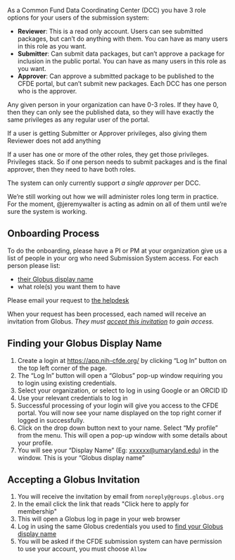 As a Common Fund Data Coordinating Center (DCC) you have 3 role options for your users of the submission system:
- **Reviewer**: This is a read only account. Users can see submitted packages, but can’t do anything with them. You can have as many users in this role as you want.
- **Submitter**: Can submit data packages, but can’t approve a package for inclusion in the public portal. You can have as many users in this role as you want.
- **Approver**: Can approve a submitted package to be published to the CFDE portal, but can’t submit new packages. Each DCC has one person who is the approver.

Any given person in your organization can have 0-3 roles. If they have 0, then they can only see the published data, so they will have exactly the same privileges as any regular user of the portal. 

If a user is getting Submitter or Approver privileges, also giving them Reviewer does not add anything

If a user has one or more of the other roles, they get those privileges. Privileges stack. So if one person needs to submit packages and is the final approver, then they need to have both roles. 

The system can only currently support *a single approver* per DCC.

We’re still working out how we will administer roles long term in practice. For the moment, @jeremywalter is acting as admin on all of them until we’re sure the system is working.

## Onboarding Process

To do the onboarding, please have a PI or PM at your organization give us a list of people in your org who need Submission System access. For each person please list:

- [their Globus display name](#finding-your-globus-display-name)
- what role(s) you want them to have

Please email your request to [the helpdesk](support@cfde.atlassian.net)

When your request has been processed, each named will receive an invitation from Globus. *They must [accept this invitation](accepting-a-globus-invitation) to gain access.*

## Finding your Globus Display Name

1. Create a login at https://app.nih-cfde.org/ by clicking “Log In” button on the top left corner of the page.
1. The “Log In” button will open a “Globus” pop-up window requiring you to login using existing credentials.
1. Select your organization, or select to log in using Google or an ORCID ID 
1. Use your relevant credentials to log in
1. Successful processing of your login will give you access to the CFDE portal. You will now see your name displayed on the top right corner if logged in successfully.
1. Click on the drop down button next to your name. Select “My profile” from the menu. This will open a pop-up window with some details about your profile.
1. You will see your “Display Name” (Eg: xxxxxx@umaryland.edu) in the window. This is your “Globus display name”


## Accepting a Globus Invitation

1. You will receive the invitation by email from `noreply@groups.globus.org`
1. In the email click the link that reads "Click here to apply for membership"
1. This will open a Globus log in page in your web browser
1. Log in using the same Globus credentials you used to [find your Globus display name](#finding-your-globus-display-name)
1. You will be asked if the CFDE submission system can have permission to use your account, you must choose `Allow`